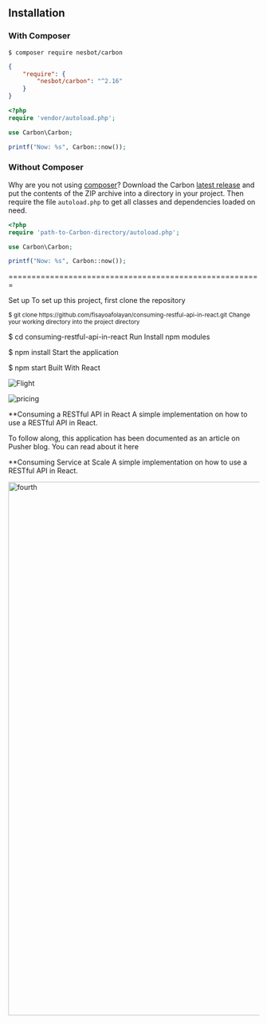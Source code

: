 
## Installation

### With Composer

```
$ composer require nesbot/carbon
```

```json
{
    "require": {
        "nesbot/carbon": "^2.16"
    }
}
```

```php
<?php
require 'vendor/autoload.php';

use Carbon\Carbon;

printf("Now: %s", Carbon::now());
```

### Without Composer

Why are you not using [composer](https://getcomposer.org/)? Download the Carbon [latest release](https://github.com/briannesbitt/Carbon/releases) and put the contents of the ZIP archive into a directory in your project. Then require the file `autoload.php` to get all classes and dependencies loaded on need.

```php
<?php
require 'path-to-Carbon-directory/autoload.php';

use Carbon\Carbon;

printf("Now: %s", Carbon::now());
```




=======================================================

Set up
To set up this project, first clone the repository

<sup>
  $ git clone https://github.com/fisayoafolayan/consuming-restful-api-in-react.git
  Change your working directory into the project directory
</sup>

$ cd consuming-restful-api-in-react
Run
Install npm modules

$ npm install
Start the application

$ npm start
Built With
React



![Flight](https://user-images.githubusercontent.com/24268967/195988094-fd07fdbf-cacf-4063-b8bb-88776e5cd913.png)





![pricing](https://user-images.githubusercontent.com/24268967/195988103-58cc5573-daf0-4aac-882d-c56e37a95cdd.png)








**Consuming a RESTful API in React
A simple implementation on how to use a RESTful API in React.

To follow along, this application has been documented as an article on Pusher blog. You can read about it here


















**Consuming Service at Scale
A simple implementation on how to use a RESTful API in React.




<img width="1068" alt="fourth" src="https://user-images.githubusercontent.com/24268967/195988136-7ff4d1c1-13b8-45b2-9fb3-44f414da88fe.png">
